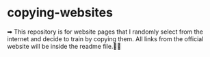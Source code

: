# copying-websites

➡ This repository is for website pages that I randomly select from the internet and decide to train by copying them. All links from the official website will be inside the readme file.👨‍💻
